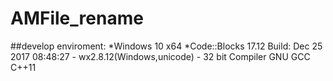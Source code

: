 # AMFile_rename

##develop enviroment:
		*Windows 10 x64
		*Code::Blocks 17.12
			Build: Dec 25 2017 08:48:27 - wx2.8.12(Windows,unicode) - 32 bit
			Compiler GNU GCC C++11
